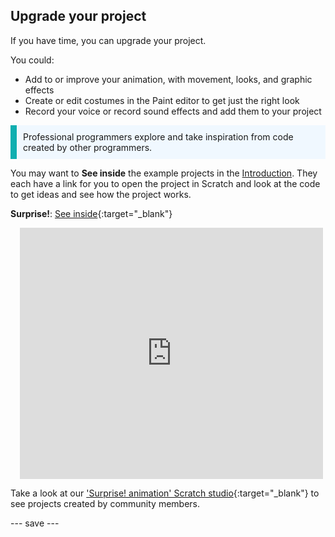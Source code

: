 ## Upgrade your project

If you have time, you can upgrade your project. 

You could:
+ Add to or improve your animation, with movement, looks, and graphic effects
+ Create or edit costumes in the Paint editor to get just the right look
+ Record your voice or record sound effects and add them to your project

<p style="border-left: solid; border-width:10px; border-color: #0faeb0; background-color: aliceblue; padding: 10px;">
Professional programmers explore and take inspiration from code created by other programmers. 
</p>

You may want to **See inside** the example projects in the [Introduction](.). They each have a link for you to open the project in Scratch and look at the code to get ideas and see how the project works.

**Surprise!**: [See inside](https://scratch.mit.edu/projects/500577862/editor){:target="_blank"}
<div class="scratch-preview" style="margin-left: 15px;">
  <iframe allowtransparency="true" width="485" height="402" src="https://scratch.mit.edu/projects/embed/500577862/?autostart=false" frameborder="0"></iframe>
</div>

Take a look at our ['Surprise! animation' Scratch studio](https://scratch.mit.edu/studios/29079784){:target="_blank"} to see projects created by community members.

--- save ---